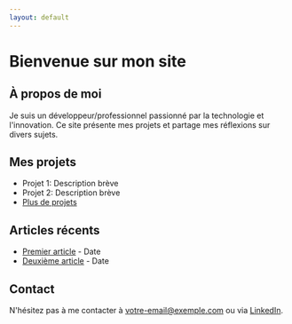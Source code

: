 ```yaml
---
layout: default
---
```


# Bienvenue sur mon site

## À propos de moi
Je suis un développeur/professionnel passionné par la technologie et l'innovation. Ce site présente mes projets et partage mes réflexions sur divers sujets.

## Mes projets
- Projet 1: Description brève
- Projet 2: Description brève
- [Plus de projets](./projets.html)

## Articles récents
- [Premier article](./blog/premier-article.html) - Date
- [Deuxième article](./blog/deuxieme-article.html) - Date

## Contact
N'hésitez pas à me contacter à [votre-email@exemple.com](mailto:votre-email@exemple.com) ou via [LinkedIn](https://www.linkedin.com/in/votre-profil/).
